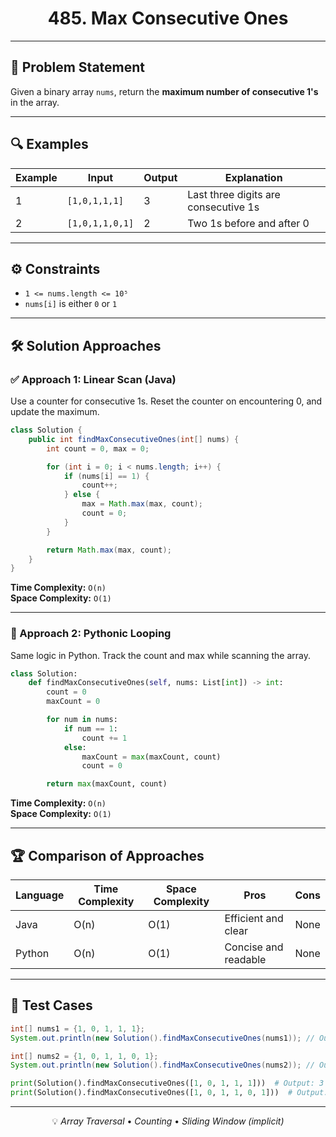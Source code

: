 <div align="center">

# 485. Max Consecutive Ones

</div>

---

## 📝 Problem Statement

Given a binary array `nums`, return the **maximum number of consecutive 1's** in the array.

---

## 🔍 Examples

| Example | Input                 | Output | Explanation |
|---------|-----------------------|--------|-------------|
| 1       | `[1,0,1,1,1]`         | 3      | Last three digits are consecutive 1s |
| 2       | `[1,0,1,1,0,1]`       | 2      | Two 1s before and after 0 |

---

## ⚙️ Constraints

- `1 <= nums.length <= 10⁵`
- `nums[i]` is either `0` or `1`

---

## 🛠️ Solution Approaches

### ✅ Approach 1: Linear Scan (Java)

Use a counter for consecutive 1s. Reset the counter on encountering 0, and update the maximum.

```java
class Solution {
    public int findMaxConsecutiveOnes(int[] nums) {
        int count = 0, max = 0;

        for (int i = 0; i < nums.length; i++) {
            if (nums[i] == 1) {
                count++;
            } else {
                max = Math.max(max, count);
                count = 0;
            }
        }

        return Math.max(max, count);
    }
}
```

**Time Complexity:** `O(n)`  
**Space Complexity:** `O(1)`

---

### 🐍 Approach 2: Pythonic Looping

Same logic in Python. Track the count and max while scanning the array.

```python
class Solution:
    def findMaxConsecutiveOnes(self, nums: List[int]) -> int:
        count = 0
        maxCount = 0

        for num in nums:
            if num == 1:
                count += 1
            else:
                maxCount = max(maxCount, count)
                count = 0

        return max(maxCount, count)
```

**Time Complexity:** `O(n)`  
**Space Complexity:** `O(1)`

---

## 🏆 Comparison of Approaches

| Language | Time Complexity | Space Complexity | Pros             | Cons             |
|----------|------------------|-------------------|------------------|------------------|
| Java     | O(n)             | O(1)              | Efficient and clear | None             |
| Python   | O(n)             | O(1)              | Concise and readable | None             |

---

## 🧪 Test Cases

```java
int[] nums1 = {1, 0, 1, 1, 1};
System.out.println(new Solution().findMaxConsecutiveOnes(nums1)); // Output: 3

int[] nums2 = {1, 0, 1, 1, 0, 1};
System.out.println(new Solution().findMaxConsecutiveOnes(nums2)); // Output: 2
```

```python
print(Solution().findMaxConsecutiveOnes([1, 0, 1, 1, 1]))  # Output: 3
print(Solution().findMaxConsecutiveOnes([1, 0, 1, 1, 0, 1]))  # Output: 2
```

---

<div align="center">

💡 *Array Traversal* • *Counting* • *Sliding Window (implicit)*

</div>
